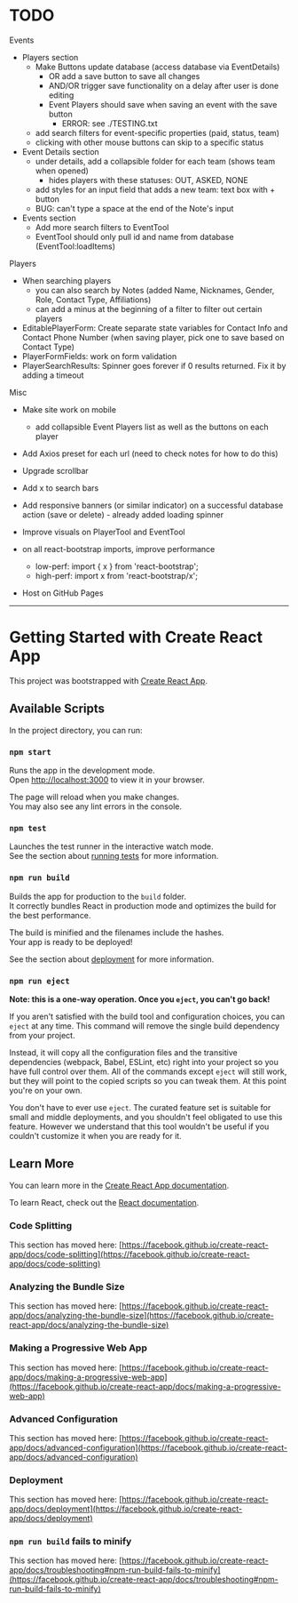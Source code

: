 # TODO

Events
- Players section
    - Make Buttons update database (access database via EventDetails)
        - OR add a save button to save all changes
        - AND/OR trigger save functionality on a delay after user is done editing
        - Event Players should save when saving an event with the save button
            - ERROR: see ./TESTING.txt
    - add search filters for event-specific properties (paid, status, team)
    - clicking with other mouse buttons can skip to a specific status
- Event Details section
    - under details, add a collapsible folder for each team (shows team when opened)
        - hides players with these statuses: OUT, ASKED, NONE
    - add styles for an input field that adds a new team: text box with + button
    - BUG: can't type a space at the end of the Note's input
- Events section
    - Add more search filters to EventTool
    - EventTool should only pull id and name from database (EventTool:loadItems)

Players
- When searching players
    - you can also search by Notes (added Name, Nicknames, Gender, Role, Contact Type, Affiliations)
    - can add a minus at the beginning of a filter to filter out certain players
- EditablePlayerForm: Create separate state variables for Contact Info and Contact Phone Number (when saving player, pick one to save based on Contact Type)
- PlayerFormFields: work on form validation
- PlayerSearchResults: Spinner goes forever if 0 results returned. Fix it by adding a timeout

Misc
- Make site work on mobile
    - add collapsible Event Players list as well as the buttons on each player
- Add Axios preset for each url (need to check notes for how to do this)
- Upgrade scrollbar
- Add x to search bars
- Add responsive banners (or similar indicator) on a successful database action (save or delete) - already added loading spinner
- Improve visuals on PlayerTool and EventTool
- on all react-bootstrap imports, improve performance
    - low-perf: import { x } from 'react-bootstrap';
    - high-perf: import x from 'react-bootstrap/x';

- Host on GitHub Pages

---

# Getting Started with Create React App

This project was bootstrapped with [Create React App](https://github.com/facebook/create-react-app).

## Available Scripts

In the project directory, you can run:

### `npm start`

Runs the app in the development mode.\
Open [http://localhost:3000](http://localhost:3000) to view it in your browser.

The page will reload when you make changes.\
You may also see any lint errors in the console.

### `npm test`

Launches the test runner in the interactive watch mode.\
See the section about [running tests](https://facebook.github.io/create-react-app/docs/running-tests) for more information.

### `npm run build`

Builds the app for production to the `build` folder.\
It correctly bundles React in production mode and optimizes the build for the best performance.

The build is minified and the filenames include the hashes.\
Your app is ready to be deployed!

See the section about [deployment](https://facebook.github.io/create-react-app/docs/deployment) for more information.

### `npm run eject`

**Note: this is a one-way operation. Once you `eject`, you can't go back!**

If you aren't satisfied with the build tool and configuration choices, you can `eject` at any time. This command will remove the single build dependency from your project.

Instead, it will copy all the configuration files and the transitive dependencies (webpack, Babel, ESLint, etc) right into your project so you have full control over them. All of the commands except `eject` will still work, but they will point to the copied scripts so you can tweak them. At this point you're on your own.

You don't have to ever use `eject`. The curated feature set is suitable for small and middle deployments, and you shouldn't feel obligated to use this feature. However we understand that this tool wouldn't be useful if you couldn't customize it when you are ready for it.

## Learn More

You can learn more in the [Create React App documentation](https://facebook.github.io/create-react-app/docs/getting-started).

To learn React, check out the [React documentation](https://reactjs.org/).

### Code Splitting

This section has moved here: [https://facebook.github.io/create-react-app/docs/code-splitting](https://facebook.github.io/create-react-app/docs/code-splitting)

### Analyzing the Bundle Size

This section has moved here: [https://facebook.github.io/create-react-app/docs/analyzing-the-bundle-size](https://facebook.github.io/create-react-app/docs/analyzing-the-bundle-size)

### Making a Progressive Web App

This section has moved here: [https://facebook.github.io/create-react-app/docs/making-a-progressive-web-app](https://facebook.github.io/create-react-app/docs/making-a-progressive-web-app)

### Advanced Configuration

This section has moved here: [https://facebook.github.io/create-react-app/docs/advanced-configuration](https://facebook.github.io/create-react-app/docs/advanced-configuration)

### Deployment

This section has moved here: [https://facebook.github.io/create-react-app/docs/deployment](https://facebook.github.io/create-react-app/docs/deployment)

### `npm run build` fails to minify

This section has moved here: [https://facebook.github.io/create-react-app/docs/troubleshooting#npm-run-build-fails-to-minify](https://facebook.github.io/create-react-app/docs/troubleshooting#npm-run-build-fails-to-minify)
